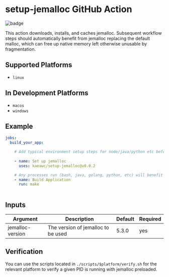 # setup-jemalloc GitHub Action
![badge](https://github.com/kaeawc/setup-jemalloc/actions/workflows/commit.yml/badge.svg)

This action downloads, installs, and caches jemalloc. Subsequent workflow steps should automatically benefit from jemalloc replacing the default malloc, which can free up native memory left otherwise unusable by fragmentation.

## Supported Platforms

- `linux`

## In Development Platforms

- `macos`
- `windows` 

## Example
```yaml
jobs:
  build_your_app:

    # Add typical environment setup steps for node/java/python etc before jemalloc
    
    - name: Set up jemalloc
      uses: kaeawc/setup-jemalloc@v0.0.2

    # Any processes run (bash, java, golang, python, etc) will benefit from using jemalloc automatically.
    - name: Build Application
      run: make
    
```

## Inputs
| Argument | Description | Default | Required |
|----------|-------------|---------|---------|
| jemalloc-version    | The version of jemalloc to be used | 5.3.0 | yes |

## Verification

You can use the scripts located in `./scripts/$platform/verify.sh` for the relevant platform
to verify a given PID is running with jemalloc preloaded.
